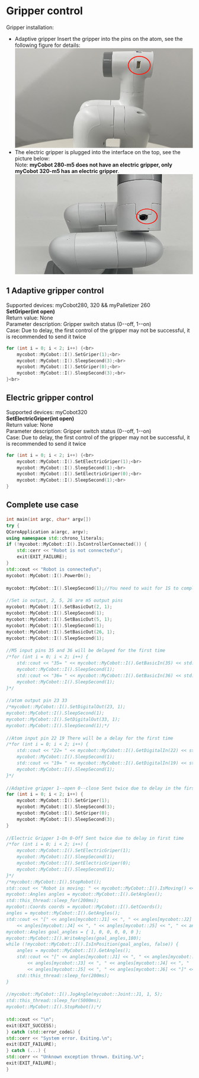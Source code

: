 # Gripper control
Gripper installation:<br>

- Adaptive gripper Insert the gripper into the pins on the atom, see the following figure for details:<br>
![pic](../../../resources/3-FunctionsAndApplications/6.developmentGuide/C++/GrippingJaw/8-6-001.png)
- The electric gripper is plugged into the interface on the top, see the picture below:<br>
Note: **myCobot 280-m5 does not have an electric gripper, only myCobot 320-m5 has an electric gripper**.<br>
![pic](../../../resources/3-FunctionsAndApplications/6.developmentGuide/C++/GrippingJaw/8-6-002.png)
## 1 Adaptive gripper control
Supported devices: myCobot280, 320 && myPalletizer 260<br>
**SetGriper(int open)**<br>
Return value: None<br>
Parameter description: Gripper switch status (0--off, 1--on)<br>
Case: Due to delay, the first control of the gripper may not be successful, it is recommended to send it twice<br>

```c++
for (int i = 0; i < 2; i++) {<br>
	mycobot::MyCobot::I().SetGriper(1);<br>
	mycobot::MyCobot::I().SleepSecond(3);<br>
	mycobot::MyCobot::I().SetGriper(0);<br>
	mycobot::MyCobot::I().SleepSecond(3);<br>
}<br>
```


## Electric gripper control
Supported devices: myCobot320<br>
**SetElectricGriper(int open)**<br>
Return value: None<br>
Parameter description: Gripper switch status (0--off, 1--on)<br>
Case: Due to delay, the first control of the gripper may not be successful, it is recommended to send it twice<br>

```c++
for (int i = 0; i < 2; i++) {<br>
	mycobot::MyCobot::I().SetElectricGriper(1);<br>
	mycobot::MyCobot::I().SleepSecond(1);<br>
	mycobot::MyCobot::I().SetElectricGriper(0);<br>
	mycobot::MyCobot::I().SleepSecond(1);<br>
}
```


## Complete use case

```c++
int main(int argc, char* argv[])
try {
QCoreApplication a(argc, argv);
using namespace std::chrono_literals;
if (!mycobot::MyCobot::I().IsControllerConnected()) {
	std::cerr << "Robot is not connected\n";
	exit(EXIT_FAILURE);
}
std::cout << "Robot is connected\n";
mycobot::MyCobot::I().PowerOn();

mycobot::MyCobot::I().SleepSecond(1);//You need to wait for 1S to complete the previous action.

//Set io output, 2, 5, 26 are m5 output pins
mycobot::MyCobot::I().SetBasicOut(2, 1);
mycobot::MyCobot::I().SleepSecond(1);
mycobot::MyCobot::I().SetBasicOut(5, 1);
mycobot::MyCobot::I().SleepSecond(1);
mycobot::MyCobot::I().SetBasicOut(26, 1);
mycobot::MyCobot::I().SleepSecond(1);

//M5 input pins 35 and 36 will be delayed for the first time
/*for (int i = 0; i < 2; i++) {
	std::cout << "35= " << mycobot::MyCobot::I().GetBasicIn(35) << std::endl;
	mycobot::MyCobot::I().SleepSecond(1);
	std::cout << "36= " << mycobot::MyCobot::I().GetBasicIn(36) << std::endl;
	mycobot::MyCobot::I().SleepSecond(1);
}*/

//atom output pin 23 33
/*mycobot::MyCobot::I().SetDigitalOut(23, 1);
mycobot::MyCobot::I().SleepSecond(1);
mycobot::MyCobot::I().SetDigitalOut(33, 1);
mycobot::MyCobot::I().SleepSecond(1);*/

//Atom input pin 22 19 There will be a delay for the first time
/*for (int i = 0; i < 2; i++) {
	std::cout << "22= " << mycobot::MyCobot::I().GetDigitalIn(22) << std::endl;
	mycobot::MyCobot::I().SleepSecond(1);
	std::cout << "19= " << mycobot::MyCobot::I().GetDigitalIn(19) << std::endl;
	mycobot::MyCobot::I().SleepSecond(1);
}*/

//Adaptive gripper 1--open 0--close Sent twice due to delay in the first time
for (int i = 0; i < 2; i++) {
	mycobot::MyCobot::I().SetGriper(1);
	mycobot::MyCobot::I().SleepSecond(3);
	mycobot::MyCobot::I().SetGriper(0);
	mycobot::MyCobot::I().SleepSecond(3);
}

//Electric Gripper 1-On 0-Off Sent twice due to delay in first time
/*for (int i = 0; i < 2; i++) {
	mycobot::MyCobot::I().SetElectricGriper(1);
	mycobot::MyCobot::I().SleepSecond(1);
	mycobot::MyCobot::I().SetElectricGriper(0);
	mycobot::MyCobot::I().SleepSecond(1);
}*/
/*mycobot::MyCobot::I().StopRobot();
std::cout << "Robot is moving: " << mycobot::MyCobot::I().IsMoving() << "\n";
mycobot::Angles angles = mycobot::MyCobot::I().GetAngles();
std::this_thread::sleep_for(200ms);
mycobot::Coords coords = mycobot::MyCobot::I().GetCoords();
angles = mycobot::MyCobot::I().GetAngles();
std::cout << "[" << angles[mycobot::J1] << ", " << angles[mycobot::J2] << ", " << angles[mycobot::J3] << ", "
	<< angles[mycobot::J4] << ", " << angles[mycobot::J5] << ", " << angles[mycobot::J6] << "]";
mycobot::Angles goal_angles = { 1, 0, 0, 0, 0, 0 };
mycobot::MyCobot::I().WriteAngles(goal_angles,180);
while (!mycobot::MyCobot::I().IsInPosition(goal_angles, false)) {
	angles = mycobot::MyCobot::I().GetAngles();
	std::cout << "[" << angles[mycobot::J1] << ", " << angles[mycobot::J2] << ", "
		<< angles[mycobot::J3] << ", " << angles[mycobot::J4] << ", "
		<< angles[mycobot::J5] << ", " << angles[mycobot::J6] << "]" << std::flush;
	std::this_thread::sleep_for(200ms);
}

//mycobot::MyCobot::I().JogAngle(mycobot::Joint::J1, 1, 5);
std::this_thread::sleep_for(5000ms);
mycobot::MyCobot::I().StopRobot();*/

std::cout << "\n";
exit(EXIT_SUCCESS);
} catch (std::error_code&) {
std::cerr << "System error. Exiting.\n";
exit(EXIT_FAILURE);
} catch (...) {
std::cerr << "Unknown exception thrown. Exiting.\n";
exit(EXIT_FAILURE);
}
```

